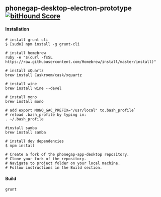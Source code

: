 ## phonegap-desktop-electron-prototype [![bitHound Score](https://www.bithound.io/github/phonegap/phonegap-app-desktop/badges/score.svg)](https://www.bithound.io/github/phonegap/phonegap-app-desktop)

#### Installation
```
# install grunt cli
$ [sudo] npm install -g grunt-cli

# install homebrew
ruby -e "$(curl -fsSL https://raw.githubusercontent.com/Homebrew/install/master/install)"

# install xQuartz
brew install Caskroom/cask/xquartz

# install wine
brew install wine --devel

# install mono
brew install mono

# add export MONO_GAC_PREFIX="/usr/local" to.bash_profile`
# reload .bash_profile by typing in:
. ~/.bash_profile

#install samba
brew install samba

# install dev dependencies
$ npm install

# Create a fork of the phonegap-app-desktop repository.
# Clone your fork of the repository.
# Navigate to project folder on your local machine.
# Follow instructions in the Build section.
```

#### Build

```
grunt
```

